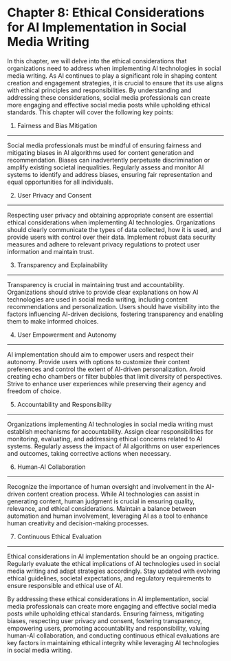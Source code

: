 Chapter 8: Ethical Considerations for AI Implementation in Social Media Writing
===============================================================================

In this chapter, we will delve into the ethical considerations that organizations need to address when implementing AI technologies in social media writing. As AI continues to play a significant role in shaping content creation and engagement strategies, it is crucial to ensure that its use aligns with ethical principles and responsibilities. By understanding and addressing these considerations, social media professionals can create more engaging and effective social media posts while upholding ethical standards. This chapter will cover the following key points:

1. Fairness and Bias Mitigation
-------------------------------

Social media professionals must be mindful of ensuring fairness and mitigating biases in AI algorithms used for content generation and recommendation. Biases can inadvertently perpetuate discrimination or amplify existing societal inequalities. Regularly assess and monitor AI systems to identify and address biases, ensuring fair representation and equal opportunities for all individuals.

2. User Privacy and Consent
---------------------------

Respecting user privacy and obtaining appropriate consent are essential ethical considerations when implementing AI technologies. Organizations should clearly communicate the types of data collected, how it is used, and provide users with control over their data. Implement robust data security measures and adhere to relevant privacy regulations to protect user information and maintain trust.

3. Transparency and Explainability
----------------------------------

Transparency is crucial in maintaining trust and accountability. Organizations should strive to provide clear explanations on how AI technologies are used in social media writing, including content recommendations and personalization. Users should have visibility into the factors influencing AI-driven decisions, fostering transparency and enabling them to make informed choices.

4. User Empowerment and Autonomy
--------------------------------

AI implementation should aim to empower users and respect their autonomy. Provide users with options to customize their content preferences and control the extent of AI-driven personalization. Avoid creating echo chambers or filter bubbles that limit diversity of perspectives. Strive to enhance user experiences while preserving their agency and freedom of choice.

5. Accountability and Responsibility
------------------------------------

Organizations implementing AI technologies in social media writing must establish mechanisms for accountability. Assign clear responsibilities for monitoring, evaluating, and addressing ethical concerns related to AI systems. Regularly assess the impact of AI algorithms on user experiences and outcomes, taking corrective actions when necessary.

6. Human-AI Collaboration
-------------------------

Recognize the importance of human oversight and involvement in the AI-driven content creation process. While AI technologies can assist in generating content, human judgment is crucial in ensuring quality, relevance, and ethical considerations. Maintain a balance between automation and human involvement, leveraging AI as a tool to enhance human creativity and decision-making processes.

7. Continuous Ethical Evaluation
--------------------------------

Ethical considerations in AI implementation should be an ongoing practice. Regularly evaluate the ethical implications of AI technologies used in social media writing and adapt strategies accordingly. Stay updated with evolving ethical guidelines, societal expectations, and regulatory requirements to ensure responsible and ethical use of AI.

By addressing these ethical considerations in AI implementation, social media professionals can create more engaging and effective social media posts while upholding ethical standards. Ensuring fairness, mitigating biases, respecting user privacy and consent, fostering transparency, empowering users, promoting accountability and responsibility, valuing human-AI collaboration, and conducting continuous ethical evaluations are key factors in maintaining ethical integrity while leveraging AI technologies in social media writing.
